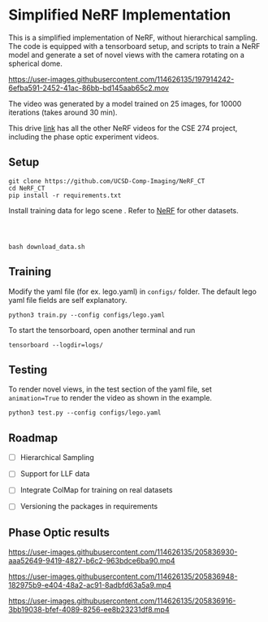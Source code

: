 # Simplified NeRF Implementation

This is a simplified implementation of NeRF, without hierarchical sampling. The code is equipped with a tensorboard setup, and scripts to train a NeRF model and generate a set of novel views with the camera rotating on a spherical dome. 









https://user-images.githubusercontent.com/114626135/197914242-6efba591-2452-41ac-86bb-bd145aab65c2.mov


The video was generated by a model trained on 25 images, for 10000 iterations (takes around 30 min). 


This drive [link](https://drive.google.com/drive/folders/1upzp3VQQSBWM8U182LmzmxcpjQ-Ou4wb?usp=share_link) has all the other NeRF videos for the CSE 274 project, including the phase optic experiment videos.  

## Setup 

```
git clone https://github.com/UCSD-Comp-Imaging/NeRF_CT
cd NeRF_CT 
pip install -r requirements.txt
```

Install training data for lego scene . Refer to [NeRF](https://www.matthewtancik.com/nerf) for other datasets. 
```



bash download_data.sh
```

## Training 
Modify the yaml file (for ex. lego.yaml) in `configs/` folder. The default lego yaml file fields are self explanatory. 

```
python3 train.py --config configs/lego.yaml
```
To start the tensorboard, open another terminal and run 
```
tensorboard --logdir=logs/
```
## Testing 
To render novel views, in the test section of the yaml file, set `animation=True` to render the video as shown in the example. 
```
python3 test.py --config configs/lego.yaml
```
## Roadmap 
- [ ] Hierarchical Sampling 
- [ ] Support for LLF data
- [ ] Integrate ColMap for training on real datasets 
- [ ] Versioning the packages in requirements





## Phase Optic results 

https://user-images.githubusercontent.com/114626135/205836930-aaa52649-9419-4827-b6c2-963bdce6ba90.mp4


https://user-images.githubusercontent.com/114626135/205836948-182975b9-e404-48a2-ac91-8adbfd63a5a9.mp4


https://user-images.githubusercontent.com/114626135/205836916-3bb19038-bfef-4089-8256-ee8b23231df8.mp4



